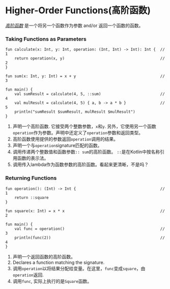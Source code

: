# Higher-Order Functions(高阶函数)

[*高阶函数*](https://kotlinlang.org/docs/reference/lambdas.html) 是一个将另一个函数作为参数 and/or 返回一个函数的函数。

### Taking Functions as Parameters

```run-kotlin
fun calculate(x: Int, y: Int, operation: (Int, Int) -> Int): Int {  // 1
    return operation(x, y)                                          // 2
}

fun sum(x: Int, y: Int) = x + y                                     // 3

fun main() {
    val sumResult = calculate(4, 5, ::sum)                          // 4
    val mulResult = calculate(4, 5) { a, b -> a * b }               // 5
    println("sumResult $sumResult, mulResult $mulResult")
}
```

1. 声明一个高阶函数. 它接受两个整数参数，`x`和`y`. 另外，它使用另一个函数`operation`作为参数。声明中还定义了`operation`参数和返回类型。
2. 高阶函数使用提供的参数返回`operation`调用的结果。
3. 声明一个与`operation`signature匹配的函数。
4. 调用传递两个整数值和函数参数`:: sum`的高阶函数。 `::`是在Kotlin中按名称引用函数的表示法。
5. 调用传入lambda作为函数参数的高阶函数。看起来更清晰，不是吗？

### Returning Functions

```run-kotlin
fun operation(): (Int) -> Int {                                     // 1
    return ::square
}

fun square(x: Int) = x * x                                          // 2

fun main() {
    val func = operation()                                          // 3
    println(func(2))                                                // 4
}
```

1. 声明一个返回函数的高阶函数。
2. Declares a function matching the signature.
3. 调用`operation`以将结果分配给变量。在这里，`func`变成`square`，由`operation`返回.
4. 调用`func`, 实际上执行的是`Square`函数。

